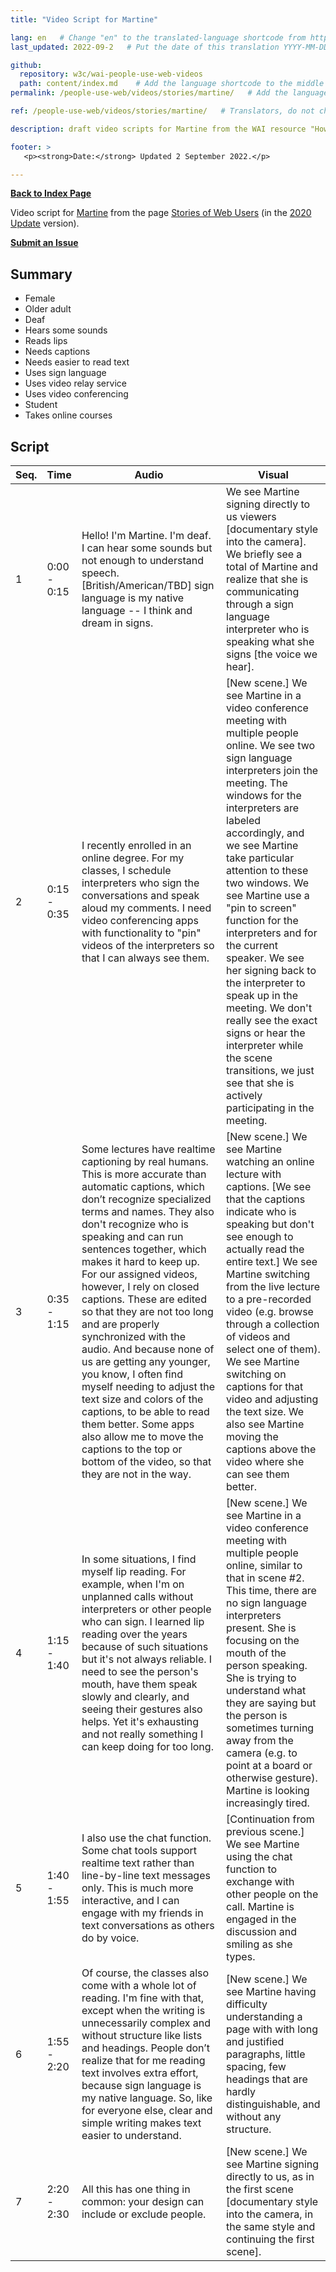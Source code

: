 ```yaml
---
title: "Video Script for Martine"

lang: en   # Change "en" to the translated-language shortcode from https://www.iana.org/assignments/language-subtag-registry/language-subtag-registry
last_updated: 2022-09-2   # Put the date of this translation YYYY-MM-DD (with month in the middle)

github:
  repository: w3c/wai-people-use-web-videos
  path: content/index.md    # Add the language shortcode to the middle of the filename, for example: content/index.fr.md
permalink: /people-use-web/videos/stories/martine/   # Add the language shortcode to the end, with no slash at end, for example: /link/to/page/fr

ref: /people-use-web/videos/stories/martine/   # Translators, do not change this

description: draft video scripts for Martine from the WAI resource "How People with Disabilities Use the Web"

footer: >
   <p><strong>Date:</strong> Updated 2 September 2022.</p>

---
```


**[Back to Index Page](../../)**

Video script for [Martine](https://deploy-preview-113--wai-people-use-web.netlify.app/people-use-web/user-stories-six/) from the page [Stories of Web Users](https://deploy-preview-113--wai-people-use-web.netlify.app/people-use-web/user-stories/) (in the [2020 Update](https://github.com/w3c/wai-people-use-web/wiki/Persona-development) version).

**[Submit an Issue](https://github.com/w3c/wai-people-use-web-videos/issues/new?title=[Martine])**

## Summary

* Female
* Older adult
* Deaf
* Hears some sounds
* Reads lips
* Needs captions
* Needs easier to read text
* Uses sign language
* Uses video relay service
* Uses video conferencing
* Student
* Takes online courses

## Script

| Seq. | Time | Audio | Visual |
| --- | --- | --- | --- |
| 1 | 0:00 - 0:15 | Hello! I'm Martine. I'm deaf. I can hear some sounds but not enough to understand speech. [British/American/TBD] sign language is my native language -- I think and dream in signs. | We see Martine signing directly to us viewers [documentary style into the camera]. We briefly see a total of Martine and realize that she is communicating through a sign language interpreter who is speaking what she signs [the voice we hear]. |
| 2 | 0:15 - 0:35 | I recently enrolled in an online degree. For my classes, I schedule interpreters who sign the conversations and speak aloud my comments. I need video conferencing apps with functionality to "pin" videos of the interpreters so that I can always see them. | [New scene.] We see Martine in a video conference meeting with multiple people online. We see two sign language interpreters join the meeting. The windows for the interpreters are labeled accordingly, and we see Martine take particular attention to these two windows. We see Martine use a "pin to screen" function for the interpreters and for the current speaker. We see her signing back to the interpreter to speak up in the meeting. We don't really see the exact signs or hear the interpreter while the scene transitions, we just see that she is actively participating in the meeting. |
| 3 | 0:35 - 1:15 | Some lectures have realtime captioning by real humans. This is more accurate than automatic captions, which don’t recognize specialized terms and names. They also don't recognize who is speaking and can run sentences together, which makes it hard to keep up. For our assigned videos, however, I rely on closed captions. These are edited so that they are not too long and are properly synchronized with the audio. And because none of us are getting any younger, you know, I often find myself needing to adjust the text size and colors of the captions, to be able to read them better. Some apps also allow me to move the captions to the top or bottom of the video, so that they are not in the way. | [New scene.] We see Martine watching an online lecture with captions. [We see that the captions indicate who is speaking but don't see enough to actually read the entire text.] We see Martine switching from the live lecture to a pre-recorded video (e.g. browse through a collection of videos and select one of them). We see Martine switching on captions for that video and adjusting the text size. We also see Martine moving the captions above the video where she can see them better. |
| 4 | 1:15 - 1:40 | In some situations, I find myself lip reading. For example, when I'm on unplanned calls without interpreters or other people who can sign. I learned lip reading over the years because of such situations but it's not always reliable. I need to see the person's mouth, have them speak slowly and clearly, and seeing their gestures also helps. Yet it's exhausting and not really something I can keep doing for too long. | [New scene.] We see Martine in a video conference meeting with multiple people online, similar to that in scene #2. This time, there are no sign language interpreters present. She is focusing on the mouth of the person speaking. She is trying to understand what they are saying but the person is sometimes turning away from the camera (e.g. to point at a board or otherwise gesture). Martine is looking increasingly tired. |
| 5 | 1:40 - 1:55 | I also use the chat function. Some chat tools support realtime text rather than line-by-line text messages only. This is much more interactive, and I can engage with my friends in text conversations as others do by voice. | [Continuation from previous scene.] We see Martine using the chat function to exchange with other people on the call. Martine is engaged in the discussion and smiling as she types. |
| 6 | 1:55 - 2:20 | Of course, the classes also come with a whole lot of reading. I'm fine with that, except when the writing is unnecessarily complex and without structure like lists and headings. People don’t realize that for me reading text involves extra effort, because sign language is my native language. So, like for everyone else, clear and simple writing makes text easier to understand. | [New scene.] We see Martine having difficulty understanding a page with with long and justified paragraphs, little spacing, few headings that are hardly distinguishable, and without any structure. |
| 7 | 2:20 - 2:30 | All this has one thing in common: your design can include or exclude people. | [New scene.] We see Martine signing directly to us, as in the first scene [documentary style into the camera, in the same style and continuing the first scene]. |
